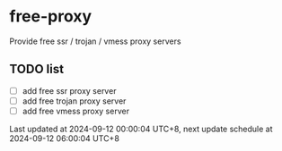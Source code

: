 
# free-proxy
Provide free ssr / trojan / vmess proxy servers


## TODO list
- [ ] add free ssr proxy server
- [ ] add free trojan proxy server
- [ ] add free vmess proxy server

Last updated at 2024-09-12 00:00:04 UTC+8, next update schedule at 2024-09-12 06:00:04 UTC+8

